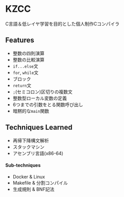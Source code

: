 # KZCC
C言語＆低レイヤ学習を目的とした個人制作Cコンパイラ

## Features
- 整数の四則演算
- 整数の比較演算
- `if...else`文
- `for`, `while`文
- ブロック
- `return`文
- `;`(セミコロン)区切りの複数文
- 整数型ローカル変数の定義
- 6つまでの引数をとる関数呼び出し
- 暗黙的な`main`関数

## Techniques Learned
- 再帰下降構文解析
- スタックマシン
- アセンブリ言語(x86-64)

#### Sub-techniques
- Docker & Linux
- Makefile & 分割コンパイル
- 生成規則 & BNF記法
